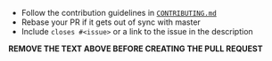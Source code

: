 * Follow the contribution guidelines in [`CONTRIBUTING.md`](https://github.com/grafana/grafana/blob/master/CONTRIBUTING.md)
* Rebase your PR if it gets out of sync with master
* Include `closes #<issue>` or a link to the issue in the description

**REMOVE THE TEXT ABOVE BEFORE CREATING THE PULL REQUEST**
